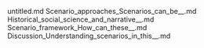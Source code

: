 untitled.md
Scenario_approaches_Scenarios_can_be__.md
Historical_social_science_and_narrative__.md
Scenario_framework_How_can_these__.md
Discussion_Understanding_scenarios_in_this__.md